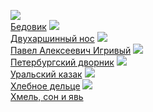 ![](/books/prose_classic/Владимир%20Иванович%20Даль/Бедовик.jpg)  
[Бедовик](/books/prose_classic/Владимир%20Иванович%20Даль/Бедовик)
![](/books/prose_classic/Владимир%20Иванович%20Даль/Двухаршинный%20нос.jpg)  
[Двухаршинный нос](/books/prose_classic/Владимир%20Иванович%20Даль/Двухаршинный%20нос)
![](/books/prose_classic/Владимир%20Иванович%20Даль/Павел%20Алексеевич%20Игривый.jpg)  
[Павел Алексеевич Игривый](/books/prose_classic/Владимир%20Иванович%20Даль/Павел%20Алексеевич%20Игривый)
![](/books/prose_classic/Владимир%20Иванович%20Даль/Петербургский%20дворник.jpg)  
[Петербургский дворник](/books/prose_classic/Владимир%20Иванович%20Даль/Петербургский%20дворник)
![](/books/prose_classic/Владимир%20Иванович%20Даль/Уральский%20казак.jpg)  
[Уральский казак](/books/prose_classic/Владимир%20Иванович%20Даль/Уральский%20казак)
![](/books/prose_classic/Владимир%20Иванович%20Даль/Хлебное%20дельце.jpg)  
[Хлебное дельце](/books/prose_classic/Владимир%20Иванович%20Даль/Хлебное%20дельце)
![](/books/prose_classic/Владимир%20Иванович%20Даль/Хмель,%20сон%20и%20явь.jpg)  
[Хмель, сон и явь](/books/prose_classic/Владимир%20Иванович%20Даль/Хмель,%20сон%20и%20явь)